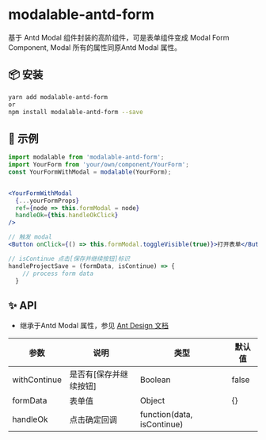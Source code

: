 # modalable-antd-form
基于 Antd Modal 组件封装的高阶组件，可是表单组件变成 Modal Form Component, Modal 所有的属性同原Antd Modal 属性。

## 📦 安装
```bash
yarn add modalable-antd-form 
or
npm install modalable-antd-form --save
```
## 🔨 示例

```jsx
import modalable from 'modalable-antd-form';
import YourForm from 'your/own/component/YourForm';
const YourFormWithModal = modalable(YourForm);


<YourFormWithModal
  {...yourFormProps}
  ref={node => this.formModal = node}
  handleOk={this.handleOkClick}
/>

// 触发 modal
<Button onClick={() => this.formModal.toggleVisible(true)}>打开表单</Button>

// isContinue 点击[保存并继续按钮]标识
handleProjectSave = (formData, isContinue) => {
    // process form data 
  }
```

## ✨ API
* 继承于Antd Modal 属性，参见 [Ant Design 文档](https://ant.design/components/modal-cn/)

| 参数 | 说明 | 类型 | 默认值 |
| --- | --- | --- | --- |
| withContinue | 是否有[保存并继续按钮] | Boolean | false |
| formData | 表单值 | Object | {} |
| handleOk | 点击确定回调 | function(data, isContinue) |  |




